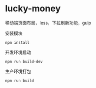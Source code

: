 # lucky-money
移动端页面布局，less，下拉刷新功能，gulp

安装模块
```
npm install
```

开发环境启动
```
npm run build-dev
```

生产环境打包
```
npm run build
```
